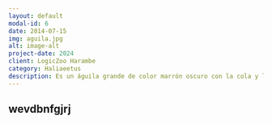 ```yaml
---
layout: default
modal-id: 6
date: 2014-07-15
img: aguila.jpg
alt: image-alt
project-date: 2024
client: LogicZoo Harambe
category: Haliaeetus
description: Es un águila grande de color marrón oscuro con la cola y la cabeza blancas. Subsiste principalmente de los peces, sobre los que se abalanza y arrebata del agua con sus garras. Esta especie construye nidos más grandes que cualquier otra especie y sus nidos pueden llegar a medir 4 m de profundidad. El águila calva es el símbolo nacional de los Estados Unidos de América.
---
```


## wevdbnfgjrj
